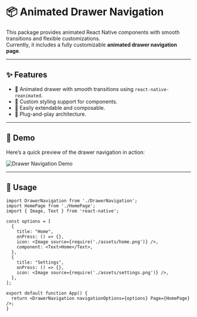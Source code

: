 # 📦 Animated Drawer Navigation

This package provides animated React Native components with smooth transitions and flexible customizations.  
Currently, it includes a fully customizable **animated drawer navigation page**.

---

## ✨ Features

- 📱 Animated drawer with smooth transitions using `react-native-reanimated`.
- 🎨 Custom styling support for components.
- 🧩 Easily extendable and composable.
- 🚀 Plug-and-play architecture.

---

## 📸 Demo

Here’s a quick preview of the drawer navigation in action:

![Drawer Navigation Demo](https://drive.google.com/uc?export=view&id=1kTfZe67VDSF-uCnPhmA619tpH2q2pdiF)

---

## 🧠 Usage

```tsx
import DrawerNavigation from './DrawerNavigation';
import HomePage from './HomePage';
import { Image, Text } from 'react-native';

const options = [
  {
    title: "Home",
    onPress: () => {},
    icon: <Image source={require('./assets/home.png')} />,
    component: <Text>Home</Text>,
  },
  {
    title: "Settings",
    onPress: () => {},
    icon: <Image source={require('./assets/settings.png')} />,
  },
];

export default function App() {
  return <DrawerNavigation navigationOptions={options} Page={HomePage} />;
}
